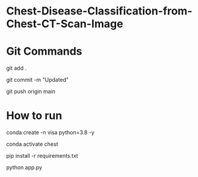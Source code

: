 # Chest-Disease-Classification-from-Chest-CT-Scan-Image

# Git Commands
git add .

git commit -m "Updated"

git push origin main

# How to run

conda create -n visa python=3.8 -y

conda activate chest

pip install -r requirements.txt

python app.py



